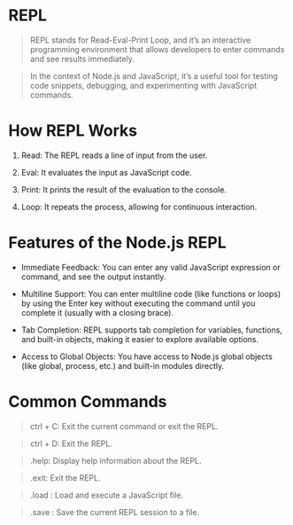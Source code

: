 # REPL

> REPL stands for Read-Eval-Print Loop, and it’s an interactive programming environment that allows developers to enter commands and see results immediately.

> In the context of Node.js and JavaScript, it’s a useful tool for testing code snippets, debugging, and experimenting with JavaScript commands.

# How REPL Works

1. Read: The REPL reads a line of input from the user.

2. Eval: It evaluates the input as JavaScript code.

3. Print: It prints the result of the evaluation to the console.

4. Loop: It repeats the process, allowing for continuous interaction.

# Features of the Node.js REPL

- Immediate Feedback: You can enter any valid JavaScript expression or command, and see the output instantly.

- Multiline Support: You can enter multiline code (like functions or loops) by using the Enter key without executing the command until you complete it (usually with a closing brace).

- Tab Completion: REPL supports tab completion for variables, functions, and built-in objects, making it easier to explore available options.

- Access to Global Objects: You have access to Node.js global objects (like global, process, etc.) and built-in modules directly.

# Common Commands

> ctrl + C: Exit the current command or exit the REPL.

> ctrl + D: Exit the REPL.

> .help: Display help information about the REPL.

> .exit: Exit the REPL.

> .load <filename>: Load and execute a JavaScript file.

> .save <filename>: Save the current REPL session to a file.

<!-- .break    Sometimes you get stuck, this gets you out
.clear    Alias for .break
.editor   Enter editor mode
.exit     Exit the REPL
.help     Print this help message
.load     Load JS from a file into the REPL session
.save     Save all evaluated commands in this REPL session to a file -->